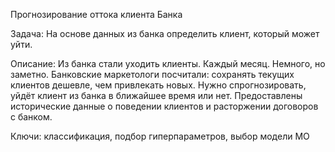 
Прогнозирование оттока клиента Банка

Задача: На основе данных из банка определить клиент, который может уйти.

Описание: Из банка стали уходить клиенты. Каждый месяц. Немного, но заметно. Банковские маркетологи посчитали: сохранять текущих клиентов дешевле, чем привлекать новых. Нужно спрогнозировать, уйдёт клиент из банка в ближайшее время или нет. Предоставлены исторические данные о поведении клиентов и расторжении договоров с банком.

Ключи: классификация, подбор гиперпараметров, выбор модели МО
